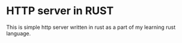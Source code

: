 # HTTP server in RUST

This is simple http server written in rust as a part of my learning rust language.
